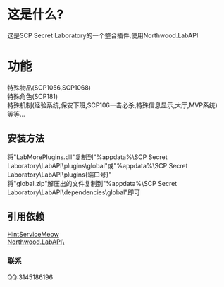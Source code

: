 # 这是什么?
这是SCP Secret Laboratory的一个整合插件,使用Northwood.LabAPI
# 功能
特殊物品(SCP1056,SCP1068)\
特殊角色(SCP181)\
特殊机制(经验系统,保安下班,SCP106一击必杀,特殊信息显示,大厅,MVP系统)\
等等...
## 安装方法
将"LabMorePlugins.dll"复制到"%appdata%\SCP Secret Laboratory\LabAPI\plugins\global"或"%appdata%\SCP Secret Laboratory\LabAPI\plugins\{端口号}"\
将"global.zip"解压出的文件复制到"%appdata%\SCP Secret Laboratory\LabAPI\dependencies\global"即可
## 引用依赖
[HintServiceMeow](https://github.com/MeowServer/HintServiceMeow)\
[Northwood.LabAPI](https://github.com/northwood-studios/LabAPI)\
### 联系
QQ:3145186196
